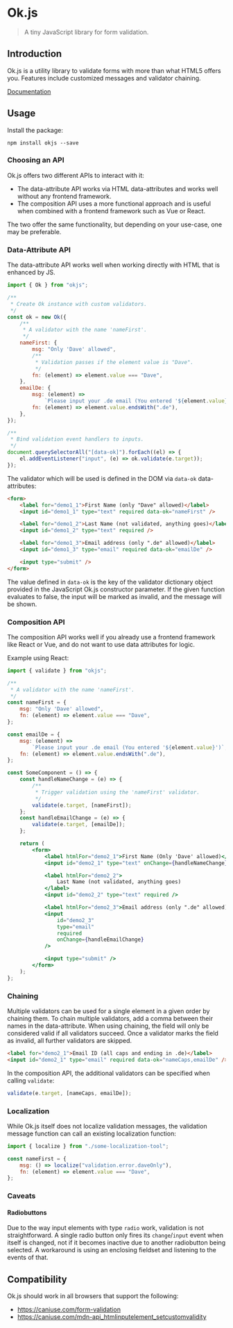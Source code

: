 # Ok.js

> A tiny JavaScript library for form validation.

## Introduction

Ok.js is a utility library to validate forms with more than what HTML5 offers you. Features include customized messages
and validator chaining.

[Documentation](https://rilling.dev.github.io/ok/)

## Usage

Install the package:

```shell
npm install okjs --save
```

### Choosing an API

Ok.js offers two different APIs to interact with it:

-   The data-attribute API works via HTML data-attributes and works well without any frontend
    framework.
-   The composition API uses a more functional approach and is useful when combined with a frontend framework such as Vue
    or React.

The two offer the same functionality, but depending on your use-case, one may be preferable.

### Data-Attribute API

The data-attribute API works well when working directly with HTML that is enhanced by JS.

```javascript
import { Ok } from "okjs";

/**
 * Create Ok instance with custom validators.
 */
const ok = new Ok({
	/**
	 * A validator with the name 'nameFirst'.
	 */
	nameFirst: {
		msg: "Only 'Dave' allowed",
		/**
		 * Validation passes if the element value is "Dave".
		 */
		fn: (element) => element.value === "Dave",
	},
	emailDe: {
		msg: (element) =>
			`Please input your .de email (You entered '${element.value}')`,
		fn: (element) => element.value.endsWith(".de"),
	},
});

/**
 * Bind validation event handlers to inputs.
 */
document.querySelectorAll("[data-ok]").forEach((el) => {
	el.addEventListener("input", (e) => ok.validate(e.target));
});
```

The validator which will be used is defined in the DOM via `data-ok` data-attributes:

```html
<form>
	<label for="demo1_1">First Name (only "Dave" allowed)</label>
	<input id="demo1_1" type="text" required data-ok="nameFirst" />

	<label for="demo1_2">Last Name (not validated, anything goes)</label>
	<input id="demo1_2" type="text" required />

	<label for="demo1_3">Email address (only ".de" allowed)</label>
	<input id="demo1_3" type="email" required data-ok="emailDe" />

	<input type="submit" />
</form>
```

The value defined in `data-ok` is the key of the validator dictionary object provided in the JavaScript Ok.js constructor
parameter.
If the given function evaluates to false, the input will be marked as invalid, and the message will be shown.

### Composition API

The composition API works well if you already use a frontend framework like React or Vue, and do not want to use data
attributes for logic.

Example using React:

```jsx
import { validate } from "okjs";

/**
 * A validator with the name 'nameFirst'.
 */
const nameFirst = {
	msg: "Only 'Dave' allowed",
	fn: (element) => element.value === "Dave",
};

const emailDe = {
	msg: (element) =>
		`Please input your .de email (You entered '${element.value}')`,
	fn: (element) => element.value.endsWith(".de"),
};

const SomeComponent = () => {
	const handleNameChange = (e) => {
		/**
		 * Trigger validation using the 'nameFirst' validator.
		 */
		validate(e.target, [nameFirst]);
	};
	const handleEmailChange = (e) => {
		validate(e.target, [emailDe]);
	};

	return (
		<form>
			<label htmlFor="demo2_1">First Name (Only 'Dave' allowed)</label>
			<input id="demo2_1" type="text" onChange={handleNameChange} />

			<label htmlFor="demo2_2">
				Last Name (not validated, anything goes)
			</label>
			<input id="demo2_2" type="text" required />

			<label htmlFor="demo2_3">Email address (only ".de" allowed)</label>
			<input
				id="demo2_3"
				type="email"
				required
				onChange={handleEmailChange}
			/>

			<input type="submit" />
		</form>
	);
};
```

### Chaining

Multiple validators can be used for a single element in a given order by chaining them. To chain multiple validators,
add a comma between their names in the data-attribute. When using chaining, the field will only be considered valid
if all validators succeed. Once a validator marks the field as invalid, all further validators are skipped.

```html
<label for="demo2_1">Email ID (all caps and ending in .de)</label>
<input id="demo2_1" type="email" required data-ok="nameCaps,emailDe" />
```

In the composition API, the additional validators can be specified when calling `validate`:

```javascript
validate(e.target, [nameCaps, emailDe]);
```

### Localization

While Ok.js itself does not localize validation messages,
the validation message function can call an existing localization function:

```javascript
import { localize } from "./some-localization-tool";

const nameFirst = {
	msg: () => localize("validation.error.daveOnly"),
	fn: (element) => element.value === "Dave",
};
```

### Caveats

#### Radiobuttons

Due to the way input elements with type `radio` work, validation is not straightforward. A single radio button only
fires its `change`/`input` event when itself is changed, not if it becomes inactive due to another radiobutton
being selected. A workaround is using an enclosing fieldset and listening to the events of that.

## Compatibility

Ok.js should work in all browsers that support the following:

-   <https://caniuse.com/form-validation>
-   <https://caniuse.com/mdn-api_htmlinputelement_setcustomvalidity>

